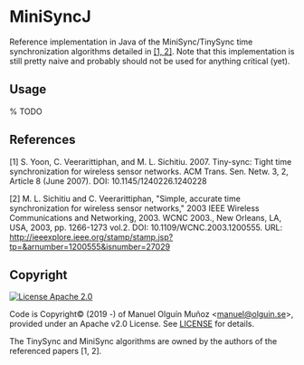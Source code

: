 # MiniSyncJ

Reference implementation in Java of the MiniSync/TinySync time synchronization algorithms detailed in [\[1, 2\]](#references).
Note that this implementation is still pretty naive and probably should not be used for anything critical (yet).

## Usage
% TODO

## References
[1] S. Yoon, C. Veerarittiphan, and M. L. Sichitiu. 2007. Tiny-sync: Tight time synchronization for wireless sensor 
networks. ACM Trans. Sen. Netw. 3, 2, Article 8 (June 2007). 
DOI: 10.1145/1240226.1240228 

[2] M. L. Sichitiu and C. Veerarittiphan, "Simple, accurate time synchronization for wireless sensor networks," 2003 
IEEE Wireless Communications and Networking, 2003. WCNC 2003., New Orleans, LA, USA, 2003, pp. 1266-1273 vol.2. DOI: 
10.1109/WCNC.2003.1200555. URL: http://ieeexplore.ieee.org/stamp/stamp.jsp?tp=&arnumber=1200555&isnumber=27029

## Copyright
 [![License Apache 2.0](https://img.shields.io/badge/License-Apache%202.0-blue.svg)](https://opensource.org/licenses/Apache-2.0)

Code is Copyright© (2019 -) of Manuel Olguín Muñoz \<manuel@olguin.se\>, provided under an Apache v2.0 License.
See [LICENSE](LICENSE) for details.

The TinySync and MiniSync algorithms are owned by the authors of the referenced papers [1, 2].
